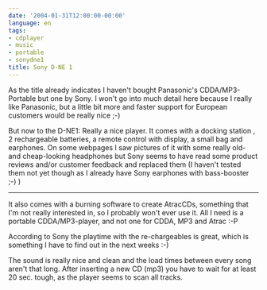 ```yaml
---
date: '2004-01-31T12:00:00-00:00'
language: en
tags:
- cdplayer
- music
- portable
- sonydne1
title: Sony D-NE 1
---
```



As the title already indicates I haven't bought Panasonic's CDDA/MP3-Portable but one by Sony. I won't go into much detail here because I really like Panasonic, but a little bit more and faster support for European customers would be really nice ;-)

But now to the D-NE1: Really a nice player. It comes with a docking station , 2 rechargeable batteries, a remote control with display, a small bag and earphones. On some webpages I saw pictures of it with some really old- and cheap-looking headphones but Sony seems to have read some product reviews and/or customer feedback and replaced them (I haven't tested them not yet though as I already have Sony earphones with bass-booster ;-) )

-----------------

It also comes with a burning software to create AtracCDs, something that I'm not really interested in, so I probably won't ever use it. All I need is a portable CDDA/MP3-player, and not one for CDDA, MP3 and Atrac :-P

According to Sony the playtime with the re-chargeables is great, which is something I have to find out in the next weeks :-)

The sound is really nice and clean and the load times between every song aren't that long. After inserting a new CD (mp3) you have to wait for at least 20 sec. tough, as the player seems to scan all tracks.
